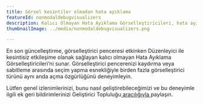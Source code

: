 ```yaml
---
title: Görsel kesintiler olmadan hata ayıklama
featureId: nonmodaldebugvisualizers
description: Kalıcı Olmayan Hata Ayıklama Görselleştiricileri, hata ayıklama sırasında düzenleyicide sorunsuz ve eşzamanlı etkileşime olanak tanır.
thumbnailImage: ../media/nonmodaldebugvisualizers.png

---
```



En son güncelleştirme, görselleştirici penceresi etkinken Düzenleyici ile kesintisiz etkileşime olanak sağlayan kalıcı olmayan Hata Ayıklama Görselleştiricileri’ni sunar. Görselleştirici pencerenizi kaydırma veya sabitleme arasında seçim yapma esnekliğiyle birden fazla görselleştirici türünü aynı anda açma özgürlüğünü deneyimleyin.

Lütfen genel izlenimlerinizi, bunu nasıl geliştirebileceğimizi ve bu deneyimle ilgili ek geri bildirimlerinizi Geliştirici Topluluğu[ aracılığıyla ](https://developercommunity.visualstudio.com/VisualStudio)paylaşın.


